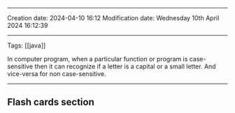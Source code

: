 

----
Creation date: 2024-04-10 16:12
Modification date: Wednesday 10th April 2024 16:12:39

----

 Tags: [[java]]
 
In computer program, when a particular function or program is case-sensitive then it can recognize if a letter is a capital or a small letter.
And vice-versa for non case-sensitive. 





---
## Flash cards section
